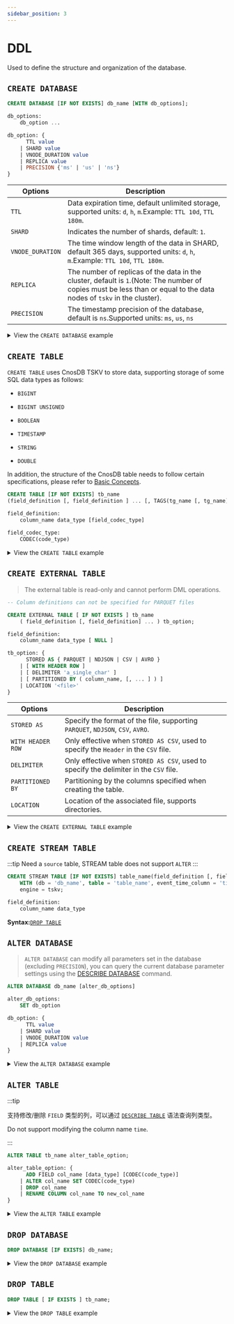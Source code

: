 ```yaml
---
sidebar_position: 3
---
```


# DDL

Used to define the structure and organization of the database.

## `CREATE DATABASE`

```sql
CREATE DATABASE [IF NOT EXISTS] db_name [WITH db_options];

db_options:
    db_option ...

db_option: {
      TTL value
    | SHARD value
    | VNODE_DURATION value
    | REPLICA value
    | PRECISION {'ms' | 'us' | 'ns'}
}
```

| Options          | Description                                                                                                                                                                                                                              |
| ---------------- | ---------------------------------------------------------------------------------------------------------------------------------------------------------------------------------------------------------------------------------------- |
| `TTL`            | Data expiration time, default unlimited storage, supported units: `d`, `h`, `m`.Example: `TTL 10d`, `TTL 180m`.                                                          |
| `SHARD`          | Indicates the number of shards, default: `1`.                                                                                                                                                            |
| `VNODE_DURATION` | The time window length of the data in SHARD, default 365 days, supported units: `d`, `h`, `m`.Example: `TTL 10d`, `TTL 180m`.                                            |
| `REPLICA`        | The number of replicas of the data in the cluster, default is `1`.(Note: The number of copies must be less than or equal to the data nodes of `tskv` in the cluster). |
| `PRECISION`      | The timestamp precision of the database, default is `ns`.Supported units: `ms`, `us`, `ns`                                                                                                               |

<details>
  <summary>View the <code>CREATE DATABASE</code> example</summary>

**Create a database, and retain the policy as unlimited length.**

```sql
CREATE DATABASE oceanic_station;
```

**Create a database, set the expiration time to 180 days, and each time window to 7 days.**

> For data expiration policy, please refer to [Sharding Rules](../concept_design/arch#data_management)

```sql
CREATE DATABASE oceanic_station WITH TTL '180d' SHARD 1 VNODE_DURATION '7d';
```

**Set the Vnode replication factor quantity.**

```sql
CREATE DATABASE oceanic_station WITH SHARD 2;
```

**Set the timestamp precision.**

> The time precision can only be specified when creating the database and cannot be changed afterwards.

```sql
CREATE DATABASE oceanic_station WITH PRECISION 'ms';
```

</details>

## `CREATE TABLE`

`CREATE TABLE` uses CnosDB TSKV to store data, supporting storage of some SQL data types as follows:

- `BIGINT`

- `BIGINT UNSIGNED`

- `BOOLEAN`

- `TIMESTAMP`

- `STRING`

- `DOUBLE`

In addition, the structure of the CnosDB table needs to follow certain specifications, please refer to [Basic Concepts](../concept_design/basic_concent).

```sql
CREATE TABLE [IF NOT EXISTS] tb_name
(field_definition [, field_definition ] ... [, TAGS(tg_name [, tg_name] ...)]);

field_definition:
    column_name data_type [field_codec_type]
    
field_codec_type:
    CODEC(code_type)
```

<details>
  <summary>View the <code>CREATE TABLE</code> example</summary>

**Create a table.**

The `time` field can be omitted when creating a table.

```sql
CREATE TABLE air(
	visibility DOUBLE,
	temperature DOUBLE,
	pressure DOUBLE,
	TAGS(station)
);
```

**Create a table and specify the compression algorithm.**

Specify the compression algorithm of `visibility` as `QUANTILE`, do not compress `temperature`, and use the default compression algorithm for `pressure`.

Different data types can specify different compression algorithms, for supported list please refer to [Compression Algorithm](../concept_design/compress).

```sql
CREATE TABLE air(
	visibility DOUBLE CODEC(QUANTILE),
	temperature DOUBLE CODEC(NULL),
	pressure DOUBLE,
	TAGS(station)
);
```

If you need to perform other operations on the table created, please refer to [`INSERT`](dml#insert), [`ALTER TABLE`](#alter-table), [`DROP TABLE`](#drop-table).

</details>

## `CREATE EXTERNAL TABLE`

> The external table is read-only and cannot perform DML operations.

```sql
-- Column definitions can not be specified for PARQUET files

CREATE EXTERNAL TABLE [ IF NOT EXISTS ] tb_name 
    ( field_definition [, field_definition] ... ) tb_option;

field_definition:
    column_name data_type [ NULL ]

tb_option: {
      STORED AS { PARQUET | NDJSON | CSV | AVRO }
    | [ WITH HEADER ROW ]
    | [ DELIMITER 'a_single_char' ]
    | [ PARTITIONED BY ( column_name, [, ... ] ) ]
    | LOCATION '<file>'
}
```

| Options           | Description                                                                                           |
| ----------------- | ----------------------------------------------------------------------------------------------------- |
| `STORED AS`       | Specify the format of the file, supporting `PARQUET`, `NDJSON`, `CSV`, `AVRO`.        |
| `WITH HEADER ROW` | Only effective when `STORED AS CSV`, used to specify the `Header` in the `CSV` file.  |
| `DELIMITER`       | Only effective when `STORED AS CSV`, used to specify the delimiter in the `CSV` file. |
| `PARTITIONED BY`  | Partitioning by the columns specified when creating the table.                        |
| `LOCATION`        | Location of the associated file, supports directories.                                |

<details>
  <summary>View the <code>CREATE EXTERNAL TABLE</code> example</summary>

**Create an external table and specify a local `CSV` file.**

External tables can use all [data types](data_type) (excluding `INTERVAL` and some other special types) and are not constrained by the CnosDB native model.

```sql
CREATE EXTERNAL TABLE cpu (
     cpu_hz  DECIMAL(10,6) NOT NULL,
     temp  DOUBLE NOT NULL,
     version_num  BIGINT NOT NULL,
     is_old  BOOLEAN NOT NULL,
     weight  DECIMAL(12,7) NOT NULL
)
STORED AS CSV
WITH HEADER ROW
LOCATION 'tests/data/csv/cpu.csv';
```

</details>

## `CREATE STREAM TABLE `

:::tip
Need a `source` table, STREAM table does not support `ALTER`
:::

```sql
CREATE STREAM TABLE [IF NOT EXISTS] table_name(field_definition [, field_definition] ...)
    WITH (db = 'db_name', table = 'table_name', event_time_column = 'time_column')
    engine = tskv;

field_definition: 
    column_name data_type
```

**Syntax:**[`DROP TABLE`](#drop-table)

## `ALTER DATABASE`

> `ALTER DATABASE` can modify all parameters set in the database (excluding `PRECISION`), you can query the current database parameter settings using the [DESCRIBE DATABASE](dql#describe) command.

```sql
ALTER DATABASE db_name [alter_db_options]

alter_db_options:
    SET db_option

db_option: {
      TTL value
    | SHARD value
    | VNODE_DURATION value
    | REPLICA value
}
```

<details>
  <summary>View the <code>ALTER DATABASE</code> example</summary>

**Modify `TTL`.**

```sql
ALTER DATABASE oceanic_station SET TTL '30d';
```

\*\*Modify `VNODE_DURATION` \*\*.

Modifying `VNODE_DURATION` will not affect existing Vnodes.

```
ALTER DATABASE oceanic_station SET VNODE_DURATION '7d';
```

</details>

## `ALTER TABLE`

:::tip

支持修改/删除 `FIELD` 类型的列，可以通过 [`DESCRIBE TABLE`](dql#describe) 语法查询列类型。

Do not support modifying the column name `time`.

:::

```sql
ALTER TABLE tb_name alter_table_option;

alter_table_option: {
      ADD FIELD col_name [data_type] [CODEC(code_type)]
    | ALTER col_name SET CODEC(code_type)
    | DROP col_name
    | RENAME COLUMN col_name TO new_col_name
}
```

<details>
  <summary>View the <code>ALTER TABLE</code> example</summary>

**Add a column of type `FIELD` and specify the compression algorithm.**

```sql
ALTER TABLE air ADD FIELD humidity DOUBLE CODEC(DEFAULT);
```

**Modify the compression algorithm of `humidity` to `QUANTILE`.**

```sql
ALTER TABLE air ALTER humidity SET CODEC(QUANTILE);
```

**Delete `humidity`.**

```sql
ALTER TABLE air DROP humidity;
```

</details>

## `DROP DATABASE`

```sql
DROP DATABASE [IF EXISTS] db_name;
```

<details>
  <summary>View the <code>DROP DATABASE</code> example</summary>

**Delete the database, and the database will be immediately deleted.**

```sql
DROP DATABASE oceanic_station;
```

</details>

## `DROP TABLE`

```sql
DROP TABLE [ IF EXISTS ] tb_name;
```

<details>
  <summary>View the <code>DROP TABLE</code> example</summary>

```sql
DROP TABLE air;
```

</details>

